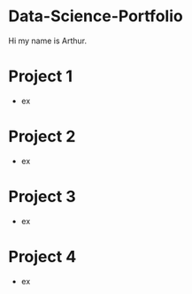 # Data-Science-Portfolio
Hi my name is Arthur.

# Project 1
- ex

# Project 2
- ex

# Project 3
- ex

# Project 4
- ex

